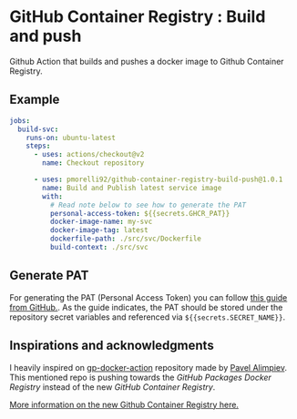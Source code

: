 # GitHub Container Registry : Build and push

Github Action that builds and pushes a docker image to Github Container Registry.

## Example

```yaml
jobs:
  build-svc:
    runs-on: ubuntu-latest
    steps:
      - uses: actions/checkout@v2
        name: Checkout repository

      - uses: pmorelli92/github-container-registry-build-push@1.0.1
        name: Build and Publish latest service image
        with:
          # Read note below to see how to generate the PAT
          personal-access-token: ${{secrets.GHCR_PAT}}
          docker-image-name: my-svc
          docker-image-tag: latest
          dockerfile-path: ./src/svc/Dockerfile
          build-context: ./src/svc
```

## Generate PAT

For generating the PAT (Personal Access Token) you can follow [this guide from GitHub.](https://docs.github.com/en/packages/guides/migrating-to-github-container-registry-for-docker-images#authenticating-with-the-container-registry). As the guide indicates, the PAT should be stored under the repository secret variables and referenced via `${{secrets.SECRET_NAME}}`.

## Inspirations and acknowledgments

I heavily inspired on [gp-docker-action](https://github.com/VaultVulp/gp-docker-action) repository made by [Pavel Alimpiev](https://github.com/VaultVulp). This mentioned repo is pushing towards the *GitHub Packages Docker Registry* instead of the new *GitHub Container Registry*.

[More information on the new Github Container Registry here.](https://docs.github.com/en/packages/guides/migrating-to-github-container-registry-for-docker-images)
